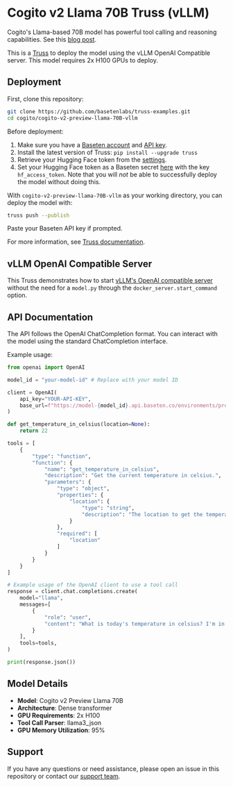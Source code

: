 # Cogito v2 Llama 70B Truss (vLLM)

Cogito's Llama-based 70B model has powerful tool calling and reasoning capabilities. See this [blog post](https://www.deepcogito.com/research/cogito-v2-preview).

This is a [Truss](https://truss.baseten.co/) to deploy the model using the vLLM OpenAI Compatible server. This model requires 2x H100 GPUs to deploy.

## Deployment

First, clone this repository:

```sh
git clone https://github.com/basetenlabs/truss-examples.git
cd cogito/cogito-v2-preview-llama-70B-vllm
```

Before deployment:

1. Make sure you have a [Baseten account](https://app.baseten.co/signup) and [API key](https://app.baseten.co/settings/api_keys).
2. Install the latest version of Truss: `pip install --upgrade truss`
3. Retrieve your Hugging Face token from the [settings](https://huggingface.co/settings/tokens).
4. Set your Hugging Face token as a Baseten secret [here](https://app.baseten.co/settings/secrets) with the key `hf_access_token`. Note that you will *not* be able to successfully deploy the model without doing this.

With `cogito-v2-preview-llama-70B-vllm` as your working directory, you can deploy the model with:

```sh
truss push --publish
```

Paste your Baseten API key if prompted.

For more information, see [Truss documentation](https://truss.baseten.co).

## vLLM OpenAI Compatible Server

This Truss demonstrates how to start [vLLM's OpenAI compatible server](https://docs.vllm.ai/en/latest/serving/openai_compatible_server.html) without the need for a `model.py` through the `docker_server.start_command` option.

## API Documentation

The API follows the OpenAI ChatCompletion format. You can interact with the model using the standard ChatCompletion interface.

Example usage:

```python
from openai import OpenAI

model_id = "your-model-id" # Replace with your model ID

client = OpenAI(
    api_key="YOUR-API-KEY",
    base_url=f"https://model-{model_id}.api.baseten.co/environments/production/sync/v1"
)

def get_temperature_in_celsius(location=None):
    return 22

tools = [
    {
        "type": "function",
        "function": {
            "name": "get_temperature_in_celsius",
            "description": "Get the current temperature in celsius.",
            "parameters": {
                "type": "object",
                "properties": {
                    "location": {
                        "type": "string",
                        "description": "The location to get the temperature for."
                    }
                },
                "required": [
                    "location"
                ]
            }
        }
    }
]

# Example usage of the OpenAI client to use a tool call
response = client.chat.completions.create(
    model="llama",
    messages=[
        {
            "role": "user",
            "content": "What is today's temperature in celsius? I'm in Paris."
        }
    ],
    tools=tools,
)

print(response.json())
```

## Model Details

- **Model**: Cogito v2 Preview Llama 70B
- **Architecture**: Dense transformer
- **GPU Requirements**: 2x H100
- **Tool Call Parser**: llama3_json
- **GPU Memory Utilization**: 95%

## Support

If you have any questions or need assistance, please open an issue in this repository or contact our [support team](mailto:support@baseten.co).
